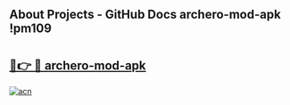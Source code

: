 ## About Projects - GitHub Docs archero-mod-apk !pm109

# <h2><a href="https://andorid.site?title=archero-mod-apk&ref=13PRO">🔗👉 🔴 archero-mod-apk</a></h2>

[![acn](https://github.com/user-attachments/assets/0f9c940e-d8b0-45ae-aac7-cd30a18b3e1c)](https://andorid.site?title=archero-mod-apk&ref=13PRO)

